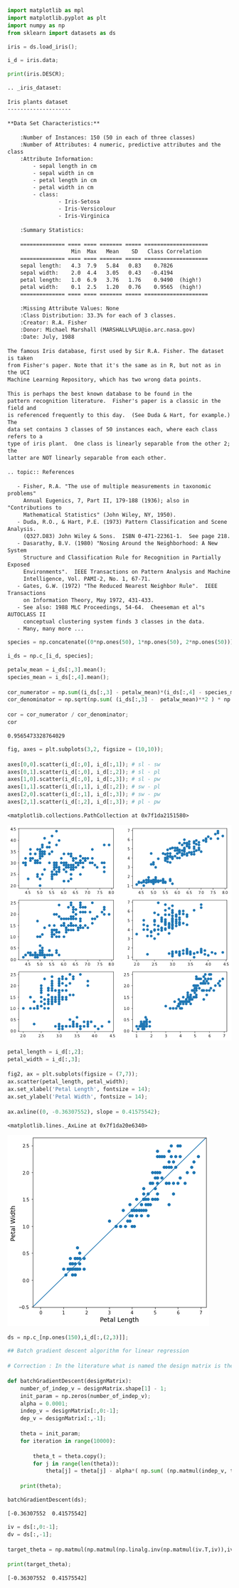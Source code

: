 ```python
import matplotlib as mpl
import matplotlib.pyplot as plt
import numpy as np
from sklearn import datasets as ds
```


```python
iris = ds.load_iris();
```


```python
i_d = iris.data;
```


```python
print(iris.DESCR);
```

    .. _iris_dataset:
    
    Iris plants dataset
    --------------------
    
    **Data Set Characteristics:**
    
        :Number of Instances: 150 (50 in each of three classes)
        :Number of Attributes: 4 numeric, predictive attributes and the class
        :Attribute Information:
            - sepal length in cm
            - sepal width in cm
            - petal length in cm
            - petal width in cm
            - class:
                    - Iris-Setosa
                    - Iris-Versicolour
                    - Iris-Virginica
                    
        :Summary Statistics:
    
        ============== ==== ==== ======= ===== ====================
                        Min  Max   Mean    SD   Class Correlation
        ============== ==== ==== ======= ===== ====================
        sepal length:   4.3  7.9   5.84   0.83    0.7826
        sepal width:    2.0  4.4   3.05   0.43   -0.4194
        petal length:   1.0  6.9   3.76   1.76    0.9490  (high!)
        petal width:    0.1  2.5   1.20   0.76    0.9565  (high!)
        ============== ==== ==== ======= ===== ====================
    
        :Missing Attribute Values: None
        :Class Distribution: 33.3% for each of 3 classes.
        :Creator: R.A. Fisher
        :Donor: Michael Marshall (MARSHALL%PLU@io.arc.nasa.gov)
        :Date: July, 1988
    
    The famous Iris database, first used by Sir R.A. Fisher. The dataset is taken
    from Fisher's paper. Note that it's the same as in R, but not as in the UCI
    Machine Learning Repository, which has two wrong data points.
    
    This is perhaps the best known database to be found in the
    pattern recognition literature.  Fisher's paper is a classic in the field and
    is referenced frequently to this day.  (See Duda & Hart, for example.)  The
    data set contains 3 classes of 50 instances each, where each class refers to a
    type of iris plant.  One class is linearly separable from the other 2; the
    latter are NOT linearly separable from each other.
    
    .. topic:: References
    
       - Fisher, R.A. "The use of multiple measurements in taxonomic problems"
         Annual Eugenics, 7, Part II, 179-188 (1936); also in "Contributions to
         Mathematical Statistics" (John Wiley, NY, 1950).
       - Duda, R.O., & Hart, P.E. (1973) Pattern Classification and Scene Analysis.
         (Q327.D83) John Wiley & Sons.  ISBN 0-471-22361-1.  See page 218.
       - Dasarathy, B.V. (1980) "Nosing Around the Neighborhood: A New System
         Structure and Classification Rule for Recognition in Partially Exposed
         Environments".  IEEE Transactions on Pattern Analysis and Machine
         Intelligence, Vol. PAMI-2, No. 1, 67-71.
       - Gates, G.W. (1972) "The Reduced Nearest Neighbor Rule".  IEEE Transactions
         on Information Theory, May 1972, 431-433.
       - See also: 1988 MLC Proceedings, 54-64.  Cheeseman et al"s AUTOCLASS II
         conceptual clustering system finds 3 classes in the data.
       - Many, many more ...



```python
species = np.concatenate((0*np.ones(50), 1*np.ones(50), 2*np.ones(50)));
```


```python
i_ds = np.c_[i_d, species];
```


```python
petalw_mean = i_ds[:,3].mean();
species_mean = i_ds[:,4].mean();

cor_numerator = np.sum((i_ds[:,3] - petalw_mean)*(i_ds[:,4] - species_mean));
cor_denominator = np.sqrt(np.sum( (i_ds[:,3] -  petalw_mean)**2 ) * np.sum( (i_ds[:,4] - species_mean)**2 ));

cor = cor_numerator / cor_denominator;
cor
```




    0.9565473328764029




```python
fig, axes = plt.subplots(3,2, figsize = (10,10));

axes[0,0].scatter(i_d[:,0], i_d[:,1]); # sl - sw
axes[0,1].scatter(i_d[:,0], i_d[:,2]); # sl - pl
axes[1,0].scatter(i_d[:,0], i_d[:,3]); # sl - pw
axes[1,1].scatter(i_d[:,1], i_d[:,2]); # sw - pl
axes[2,0].scatter(i_d[:,1], i_d[:,3]); # sw - pw
axes[2,1].scatter(i_d[:,2], i_d[:,3]); # pl - pw 
```




    <matplotlib.collections.PathCollection at 0x7f1da2151580>




    
![png](L2_1.png)
    



```python
petal_length = i_d[:,2];
petal_width = i_d[:,3];

fig2, ax = plt.subplots(figsize = (7,7));
ax.scatter(petal_length, petal_width);
ax.set_xlabel('Petal Length', fontsize = 14);
ax.set_ylabel('Petal Width', fontsize = 14);

ax.axline((0, -0.36307552), slope = 0.41575542);
```




    <matplotlib.lines._AxLine at 0x7f1da20e6340>




    
![png](L2_2.png)
    



```python
ds = np.c_[np.ones(150),i_d[:,(2,3)]];
```


```python
## Batch gradient descent algorithm for linear regression

# Correction : In the literature what is named the design matrix is the matrix I named indep_v.  

def batchGradientDescent(designMatrix):
    number_of_indep_v = designMatrix.shape[1] - 1;
    init_param = np.zeros(number_of_indep_v);
    alpha = 0.0001;
    indep_v = designMatrix[:,0:-1];
    dep_v = designMatrix[:,-1];
    
    theta = init_param;
    for iteration in range(10000):
        
        theta_t = theta.copy();
        for j in range(len(theta)):
            theta[j] = theta[j] - alpha*( np.sum( (np.matmul(indep_v, theta_t) - dep_v)*designMatrix[:,j] ) );
    
    print(theta);
```


```python
batchGradientDescent(ds);
```

    [-0.36307552  0.41575542]



```python
iv = ds[:,0:-1];
dv = ds[:,-1];

target_theta = np.matmul(np.matmul(np.linalg.inv(np.matmul(iv.T,iv)),iv.T), dv);

print(target_theta);
```

    [-0.36307552  0.41575542]

